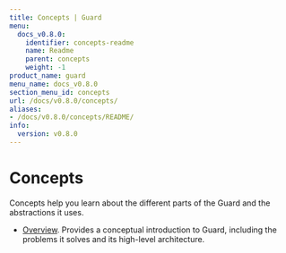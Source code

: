 ```yaml
---
title: Concepts | Guard
menu:
  docs_v0.8.0:
    identifier: concepts-readme
    name: Readme
    parent: concepts
    weight: -1
product_name: guard
menu_name: docs_v0.8.0
section_menu_id: concepts
url: /docs/v0.8.0/concepts/
aliases:
- /docs/v0.8.0/concepts/README/
info:
  version: v0.8.0
---
```


# Concepts

Concepts help you learn about the different parts of the Guard and the abstractions it uses.

- [Overview](/docs/v0.8.0/concepts/overview). Provides a conceptual introduction to Guard, including the problems it solves and its high-level architecture.
